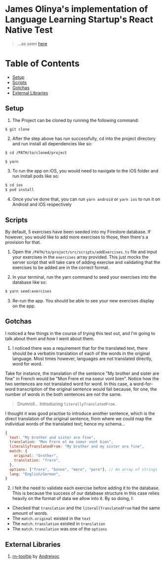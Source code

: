 # James Olinya's implementation of Language Learning Startup's React Native Test

> ...as seen [here](https://coda.io/d/Coding-Tests_dRAaQWPY-ZU)

# Table of Contents
- [Setup](#setup)
- [Scripts](#scripts)
- [Gotchas](#gotchas)
- [External Libraries](#external-libraries)

## Setup

1. The Project can be cloned by running the following command:

`$ git clone`

2. After the step above has run successfully, cd into the project directory and run install all dependencies like so:

```sh
$ cd /PATH/to/cloned/project

$ yarn
```
3. To run the app on iOS, you would need to navigate to the iOS folder and run install pods like so:

```sh
$ cd ios
$ pod install
```

4. Once you've done that, you can run `yarn android` or `yarn ios` to run it on Android and iOS respectively 

## Scripts

By default, 5 exercises have been seeded into my Firestore database. If however, you would like to add more exercises to those, then there's a provision for that.

1. Open the `/PATH/to/project/src/scripts/addExercises.ts` file and input your exercises in the `exercises` array provided. This just mocks the server script that will take care of adding exercise and validating that the exercises to be added are in the correct format.

2. In your terminal, run the yarn command to seed your exercises into the database like so:

```sh
$ yarn seed:exercises
```

3. Re-run the app. You should be able to see your new exercises display on the app.

## Gotchas
I noticed a few things in the course of trying this test out, and I'm going to talk about them and how I went about them.

1. I noticed there was a requirement that for the translated text, there should be a verbatim translation of each of the words in the original language. Most times however, languages are not translated directly, word for word.

Take for instance, the translation of the sentence "My brother and sister are fine" in French would be "Mon Frere et ma soeur vont bien". Notice how the two sentences are not translated word for word. In this case, a word-for-word transcription of the original sentence would fail because, for one, the number of words in the both sentences are not the same.

> Drumroll... Introducing `literallyTranslatedFrom`.

I thought it was good practise to introduce another sentence, which is the direct translation of the original sentence, from where we could map the individual words of the translated text; hence my schema...

```js
{
  text: "My brother and sister are fine",
  translation: "Mon Frere et ma soeur vont bien",
  literallyTranslatedFrom: "My brother and my sister are fine",
  match: {
    original: "brother",
    translation: "frere",
  },
  options: ["frere", "bonne", "mere", "pere"], // An array of strings
  lang: "English/German",
}
```

2. I felt the need to validate each exercise before adding it to the database. This is because the success of our database structure in this case relies heavily on the format of data we allow into it. By so doing, I:

- Checked that `translation` and the `literallTranslatedFrom` had the same amount of words.
- The `match.original` existed in the `text`
- The `match.translation` existed in `translation`
- The `match.translation` was one of the `options`



## External Libraries
1. [rn-tooltip](https://www.npmjs.com/package/rn-tooltip) by [Andreixoc](https://www.npmjs.com/~andreixoc)
